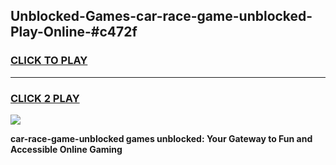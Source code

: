 
## Unblocked-Games-car-race-game-unblocked-Play-Online-#c472f
<h3>
<a href="https://premium.freeplayer.one?title=car-race-game-unblocked&ref=27F">CLICK TO PLAY</a></h3>
<hr>

<h3>
<a href="https://premium.freeplayer.one?title=car-race-game-unblocked&ref=27F">CLICK 2 PLAY</a>
  
</h3>

<a href="https://premium.freeplayer.one?title=car-race-game-unblocked&ref=27F"><img src="https://clearcache.store/games.png"></a>


**car-race-game-unblocked games unblocked: Your Gateway to Fun and Accessible Online Gaming**
